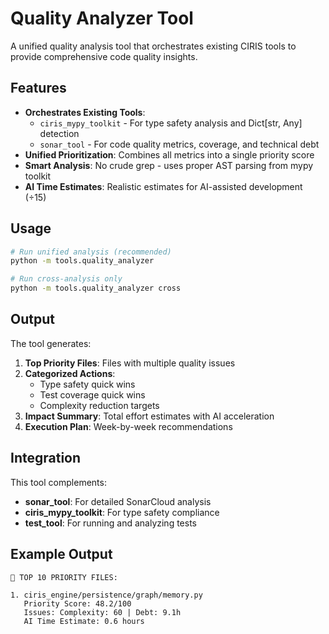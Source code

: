 # Quality Analyzer Tool

A unified quality analysis tool that orchestrates existing CIRIS tools to provide comprehensive code quality insights.

## Features

- **Orchestrates Existing Tools**:
  - `ciris_mypy_toolkit` - For type safety analysis and Dict[str, Any] detection
  - `sonar_tool` - For code quality metrics, coverage, and technical debt
- **Unified Prioritization**: Combines all metrics into a single priority score
- **Smart Analysis**: No crude grep - uses proper AST parsing from mypy toolkit
- **AI Time Estimates**: Realistic estimates for AI-assisted development (÷15)

## Usage

```bash
# Run unified analysis (recommended)
python -m tools.quality_analyzer

# Run cross-analysis only
python -m tools.quality_analyzer cross
```

## Output

The tool generates:

1. **Top Priority Files**: Files with multiple quality issues
2. **Categorized Actions**:
   - Type safety quick wins
   - Test coverage quick wins
   - Complexity reduction targets
3. **Impact Summary**: Total effort estimates with AI acceleration
4. **Execution Plan**: Week-by-week recommendations

## Integration

This tool complements:
- **sonar_tool**: For detailed SonarCloud analysis
- **ciris_mypy_toolkit**: For type safety compliance
- **test_tool**: For running and analyzing tests

## Example Output

```
🎯 TOP 10 PRIORITY FILES:

1. ciris_engine/persistence/graph/memory.py
   Priority Score: 48.2/100
   Issues: Complexity: 60 | Debt: 9.1h
   AI Time Estimate: 0.6 hours
```

